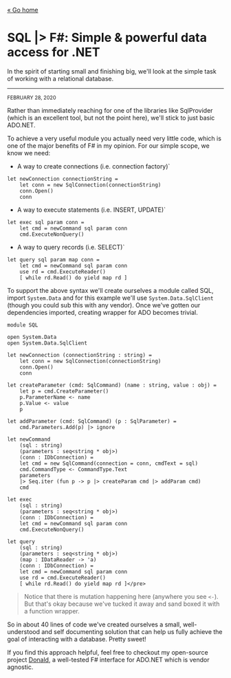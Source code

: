 [« Go home](/)

# SQL |> F#: Simple & powerful data access for .NET

In the spirit of starting small and finishing big, we'll look at the simple task of working with a relational database.

* * *

<small class="muted monospace">FEBRUARY 28, 2020</small>

Rather than immediately reaching for one of the libraries like SqlProvider (which is an excellent tool, but not the point here), we'll stick to just basic ADO.NET.

To achieve a very useful module you actually need very little code, which is one of the major benefits of F# in my opinion. For our simple scope, we know we need:

*   A way to create connections (i.e. connection factory)`

```
let newConnection connectionString =
    let conn = new SqlConnection(connectionString)
    conn.Open()
    conn
```

*   A way to execute statements (i.e. INSERT, UPDATE)`

```
let exec sql param conn =
    let cmd = newCommand sql param conn
    cmd.ExecuteNonQuery()
```

*   A way to query records (i.e. SELECT)`

```
let query sql param map conn =
    let cmd = newCommand sql param conn
    use rd = cmd.ExecuteReader()
    [ while rd.Read() do yield map rd ]
```

To support the above syntax we'll create ourselves a module called SQL, import `System.Data` and for this example we'll use `System.Data.SqlClient` (though you could sub this with any vendor). Once we've gotten our dependencies imported, creating wrapper for ADO becomes trivial.

```
module SQL

open System.Data
open System.Data.SqlClient

let newConnection (connectionString : string) =
    let conn = new SqlConnection(connectionString)
    conn.Open()
    conn

let createParameter (cmd: SqlCommand) (name : string, value : obj) =
    let p = cmd.CreateParameter()
    p.ParameterName <- name
    p.Value <- value
    p

let addParameter (cmd: SqlCommand) (p : SqlParameter) = 
    cmd.Parameters.Add(p) |> ignore

let newCommand 
    (sql : string) 
    (parameters : seq<string * obj>)
    (conn : IDbConnection) =        
    let cmd = new SqlCommand(connection = conn, cmdText = sql)
    cmd.CommandType <- CommandType.Text        
    parameters 
    |> Seq.iter (fun p -> p |> createParam cmd |> addParam cmd)
    cmd 

let exec 
    (sql : string) 
    (parameters : seq<string * obj>)
    (conn : IDbConnection) =        
    let cmd = newCommand sql param conn
    cmd.ExecuteNonQuery()

let query 
    (sql : string) 
    (parameters : seq<string * obj>) 
    (map : IDataReader -> 'a) 
    (conn : IDbConnection) =        
    let cmd = newCommand sql param conn
    use rd = cmd.ExecuteReader()
    [ while rd.Read() do yield map rd ]</pre>
```

> Notice that there is mutation happening here (anywhere you see `<-`). But that's okay because we've tucked it away and sand boxed it with a function wrapper.

So in about 40 lines of code we've created ourselves a small, well-understood and self documenting solution that can help us fully achieve the goal of interacting with a database. Pretty sweet!

If you find this approach helpful, feel free to checkout my open-source project [Donald](https://github.com/pimbrouwers/Donald), a well-tested F# interface for ADO.NET which is vendor agnostic.